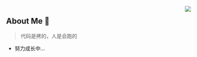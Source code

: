 <img align="right" src="https://count.getloli.com/get/@:shigure-no-wokka?theme=rule34">

## About Me 👋

> 代码是拷的，人是会跑的

<!--
**shigure-no-wokka/shigure-no-wokka** is a ✨ _special_ ✨ repository because its `README.md` (this file) appears on your GitHub profile.

Here are some ideas to get you started:

- 🔭 I’m currently working on ...
- 🌱 I’m currently learning ...
- 👯 I’m looking to collaborate on ...
- 🤔 I’m looking for help with ...
- 💬 Ask me about ...
- 📫 How to reach me: ...
- 😄 Pronouns: ...
- ⚡ Fun fact: ...
-->

- 努力成长中...

